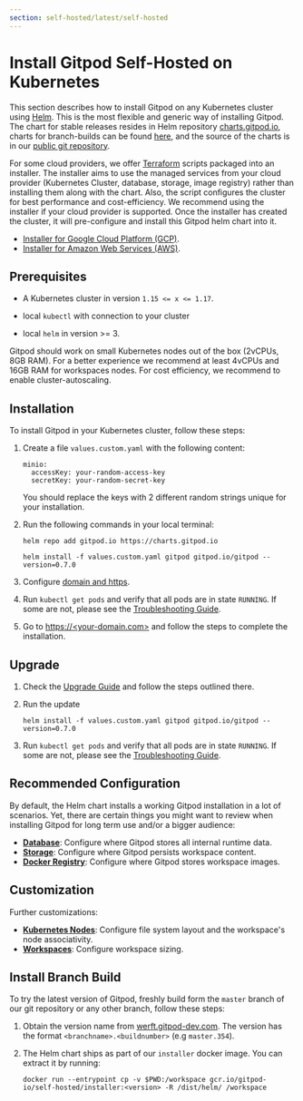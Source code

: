 ```yaml
---
section: self-hosted/latest/self-hosted
---
```


# Install Gitpod Self-Hosted on Kubernetes

This section describes how to install Gitpod on any Kubernetes cluster using [Helm](https://helm.sh). This is the most flexible and generic way of installing Gitpod. The chart for stable releases resides in Helm repository [charts.gitpod.io](https://charts.gitpod.io), charts for branch-builds can be found [here](#install-branch-build), and the source of the charts is in our [public git repository](https://github.com/gitpod-io/gitpod/blob/master/chart/).

For some cloud providers, we offer [Terraform](https://www.terraform.io/) scripts packaged into an installer. The installer aims to use the managed services from your cloud provider (Kubernetes Cluster, database, storage, image registry) rather than installing them along with the chart. Also, the script configures the cluster for best performance and cost-efficiency. We recommend using the installer if your cloud provider is supported. Once the installer has created the cluster, it will pre-configure and install this Gitpod helm chart into it.

- [Installer for Google Cloud Platform (GCP)](../install-on-gcp-script/).
- [Installer for Amazon Web Services (AWS)](../install-on-aws-script/).

## Prerequisites

- A Kubernetes cluster in version `1.15 <= x <= 1.17`.

- local `kubectl` with connection to your cluster

- local `helm` in version >= 3.

Gitpod should work on small Kubernetes nodes out of the box (2vCPUs, 8GB RAM). For a better experience we recommend at least 4vCPUs and 16GB RAM for workspaces nodes. For cost efficiency, we recommend to enable cluster-autoscaling.

## Installation

To install Gitpod in your Kubernetes cluster, follow these steps:

1. Create a file `values.custom.yaml` with the following content:

   ```
   minio:
     accessKey: your-random-access-key
     secretKey: your-random-secret-key
   ```

   You should replace the keys with 2 different random strings unique for your installation.

1. Run the following commands in your local terminal:

   ```console
   helm repo add gitpod.io https://charts.gitpod.io

   helm install -f values.custom.yaml gitpod gitpod.io/gitpod --version=0.7.0
   ```

1. Configure [domain and https](../configure-ingress/).

1. Run `kubectl get pods` and verify that all pods are in state `RUNNING`. If some are not, please see the [Troubleshooting Guide](../troubleshooting/).

1. Go to [https://\<your-domain.com\>](https://<your-domain.com>) and follow the steps to complete the installation.

## Upgrade

1.  Check the [Upgrade Guide](../upgrade/) and follow the steps outlined there.

1.  Run the update

    ```console
    helm install -f values.custom.yaml gitpod gitpod.io/gitpod --version=0.7.0
    ```

1.  Run `kubectl get pods` and verify that all pods are in state `RUNNING`. If some are not, please see the [Troubleshooting Guide](../troubleshooting/).

## Recommended Configuration

By default, the Helm chart installs a working Gitpod installation in a lot of scenarios. Yet, there are certain things you might want to review when installing Gitpod for long term use and/or a bigger audience:

- [**Database**](../database/): Configure where Gitpod stores all internal runtime data.
- [**Storage**](../storage/): Configure where Gitpod persists workspace content.
- [**Docker Registry**](../docker-registry/): Configure where Gitpod stores workspace images.

## Customization

Further customizations:

- [**Kubernetes Nodes**](../nodes/): Configure file system layout and the workspace's node associativity.
- [**Workspaces**](../workspaces/): Configure workspace sizing.

## Install Branch Build

To try the latest version of Gitpod, freshly build form the `master` branch of our git repository or any other branch, follow these steps:

1. Obtain the version name from [werft.gitpod-dev.com](https://werft.gitpod-dev.com/). The version has the format `<branchname>.<buildnumber>` (e.g `master.354`).

2. The Helm chart ships as part of our `installer` docker image. You can extract it by running:
   ```console
   docker run --entrypoint cp -v $PWD:/workspace gcr.io/gitpod-io/self-hosted/installer:<version> -R /dist/helm/ /workspace
   ```
